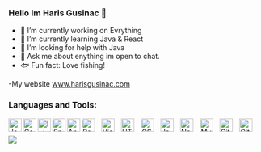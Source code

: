 ### Hello Im Haris Gusinac 👋

- 🔭 I’m currently working on Evrything
- 🌱 I’m currently learning Java & React
- 🤔 I’m looking for help with Java
- 💬 Ask me about enything im open to chat.
- :fish: Fun fact: Love fishing! 


-My website www.harisgusinac.com

### Languages and Tools:
<img align="left" alt="Java" width="26px" src="https://cdn.jsdelivr.net/gh/devicons/devicon/icons/java/java-original-wordmark.svg" />
<img align="left" alt="Csharp" width="26px"src="https://cdn.jsdelivr.net/gh/devicons/devicon/icons/csharp/csharp-original.svg" />
<img align="left" alt="Intellij" width="26px"src="https://cdn.jsdelivr.net/gh/devicons/devicon/icons/intellij/intellij-original.svg" />
<img align="left" alt="Spring" width="26px"src="https://cdn.jsdelivr.net/gh/devicons/devicon/icons/spring/spring-original.svg" />
<img align="left" alt="Angular" width="26px"src="https://cdn.jsdelivr.net/gh/devicons/devicon/icons/angularjs/angularjs-original.svg" />
<img align="left" alt="React" width="26px" src="https://cdn.jsdelivr.net/gh/devicons/devicon/icons/react/react-original.svg" style="padding-right:10px;" />


<img align="left" alt="Visual Studio Code" width="26px" src="https://cdn.jsdelivr.net/gh/devicons/devicon/icons/vscode/vscode-original.svg" style="padding-right:10px;" />
<img align="left" alt="HTML5" width="26px" src="https://cdn.jsdelivr.net/gh/devicons/devicon/icons/html5/html5-original.svg" style="padding-right:10px;" />
<img align="left" alt="CSS3" width="26px" src="https://cdn.jsdelivr.net/gh/devicons/devicon/icons/css3/css3-original.svg" style="padding-right:10px;" />
<img align="left" alt="JavaScript" width="26px" src="https://cdn.jsdelivr.net/gh/devicons/devicon/icons/javascript/javascript-original.svg" style="padding-right:10px;" />

<img align="left" alt="Node.js" width="26px" src="https://cdn.jsdelivr.net/gh/devicons/devicon/icons/nodejs/nodejs-original.svg" style="padding-right:10px;" />
<img align="left" alt="MySQL" width="26px" src="https://cdn.jsdelivr.net/gh/devicons/devicon/icons/mysql/mysql-original.svg" style="padding-right:10px;" />
<img align="left" alt="Git" width="26px" src="https://cdn.jsdelivr.net/gh/devicons/devicon/icons/git/git-original.svg" style="padding-right:10px;" />
<img align="left" alt="GitHub" width="26px" src="https://user-images.githubusercontent.com/3369400/139447912-e0f43f33-6d9f-45f8-be46-2df5bbc91289.png" style="padding-right:10px;" />

<br />
<br />

<img src="https://github-readme-stats.vercel.app/api?username=hgusinac&&show_icons=true&title_color=ffffff&icon_color=bb2acf&text_color=daf7dc&bg_color=151515">

